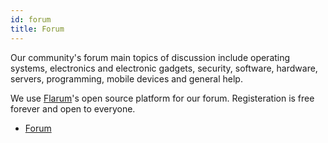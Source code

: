 ```yaml
---
id: forum
title: Forum
---
```


Our community's forum main topics of discussion include operating systems, electronics and electronic gadgets, security, software, hardware, servers, programming, mobile devices and general help. 

We use [Flarum](https://flarum.org/)'s open source platform for our forum. Registeration is free forever and open to everyone.

- [Forum](https://flaw.tech)